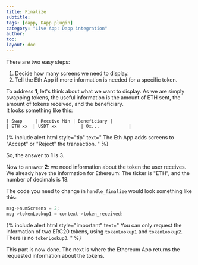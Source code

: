 ```yaml
---
title: Finalize
subtitle:
tags: [dapp, DApp plugin]
category: "Live App: Dapp integration"
author:
toc: 
layout: doc
---
```


There are two easy steps:
1. Decide how many screens we need to display.
2. Tell the Eth App if more information is needed for a specific token.

To address **1**, let's think about what we want to display.
As we are simply swapping tokens, the useful information is the amount of ETH sent, the amount of tokens received, and the beneficiary.  
It looks something like this:
```
| Swap     | Receive Min | Beneficiary |
| ETH xx  | USDT xx         | 0x...           |
```
<!--  -->
{% include alert.html style="tip" text="
The Eth App adds screens to \"Accept\" or \"Reject\" the transaction.
" %}
<!--  -->

So, the answer to **1** is 3.

Now to answer **2**: we need information about the token the user receives. We already have the information for Ethereum: The ticker is "ETH", and the number of decimals is 18.

The code you need to change in `handle_finalize` would look something like this:
```c
msg->numScreens = 2;
msg->tokenLookup1 = context->token_received;
```

<!--  -->
{% include alert.html style="important" text="
You can only request the information of two ERC20 tokens, using <code>tokenLookup1</code> and <code>tokenLookup2</code>. There is no <code>tokenLookup3</code>.
" %}
<!--  -->

This part is now done. The next is where the Ethereum App returns the requested information about the tokens.


